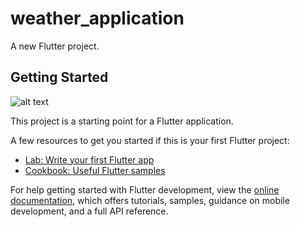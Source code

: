 # weather_application

A new Flutter project.

## Getting Started
![alt text]([http://url/to/img.png](https://github.com/Abhay7592/weather_application/blob/final_app/lib/Images/image1.png))


This project is a starting point for a Flutter application.

A few resources to get you started if this is your first Flutter project:

- [Lab: Write your first Flutter app](https://docs.flutter.dev/get-started/codelab)
- [Cookbook: Useful Flutter samples](https://docs.flutter.dev/cookbook)

For help getting started with Flutter development, view the
[online documentation](https://docs.flutter.dev/), which offers tutorials,
samples, guidance on mobile development, and a full API reference.
